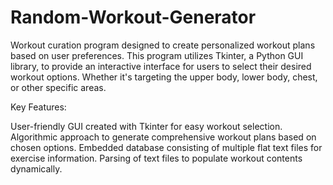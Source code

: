 # Random-Workout-Generator
Workout curation program designed to create personalized workout plans based on user preferences. This program utilizes Tkinter, a Python GUI library, to provide an interactive interface for users to select their desired workout options. Whether it's targeting the upper body, lower body, chest, or other specific areas.

Key Features:

User-friendly GUI created with Tkinter for easy workout selection.
Algorithmic approach to generate comprehensive workout plans based on chosen options.
Embedded database consisting of multiple flat text files for exercise information.
Parsing of text files to populate workout contents dynamically.
